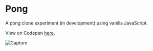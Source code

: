 # Pong
A pong clone experiment (in development) using vanilla JavaScript.

View on Codepen [here](https://codepen.io/denismcdonald/full/JvaBNM/).

![Capture](/Pong/Capture.jpg)
